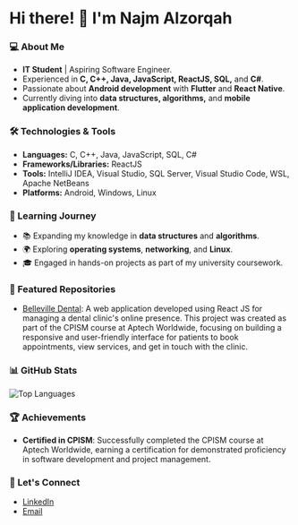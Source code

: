 # Hi there! 👋 I'm Najm Alzorqah

### 💻 About Me
- **IT Student** | Aspiring Software Engineer.
- Experienced in **C, C++, Java, JavaScript, ReactJS, SQL,** and **C#**.
- Passionate about **Android development** with **Flutter** and **React Native**.
- Currently diving into **data structures, algorithms,** and **mobile application development**.

### 🛠️ Technologies & Tools
- **Languages:** C, C++, Java, JavaScript, SQL, C#
- **Frameworks/Libraries:** ReactJS
- **Tools:** IntelliJ IDEA, Visual Studio, SQL Server, Visual Studio Code, WSL, Apache NetBeans
- **Platforms:** Android, Windows, Linux

### 🌱 Learning Journey
- 📚 Expanding my knowledge in **data structures** and **algorithms**.
- 🌍 Exploring **operating systems**, **networking**, and **Linux**.
- 🎓 Engaged in hands-on projects as part of my university coursework.

### 📂 Featured Repositories
- [Belleville Dental](https://github.com/NajmAlzorqah/belleville-dental-react-eproject): A web application developed using React JS for managing a dental clinic's online presence. This project was created as part of the CPISM course at Aptech Worldwide, focusing on building a responsive and user-friendly interface for patients to book appointments, view services, and get in touch with the clinic. 

### 📊 GitHub Stats
![Top Languages](https://github-readme-stats.vercel.app/api/top-langs/?username=NajmAlzorqah&layout=compact&theme=radical)

### 🏆 Achievements
- **Certified in CPISM**: Successfully completed the CPISM course at Aptech Worldwide, earning a certification for demonstrated proficiency in software development and project management.

### 🤝 Let's Connect
- [LinkedIn](https://www.linkedin.com/in/najm-alzorqah/)
- [Email](najmalzorqah@gmail.com)
